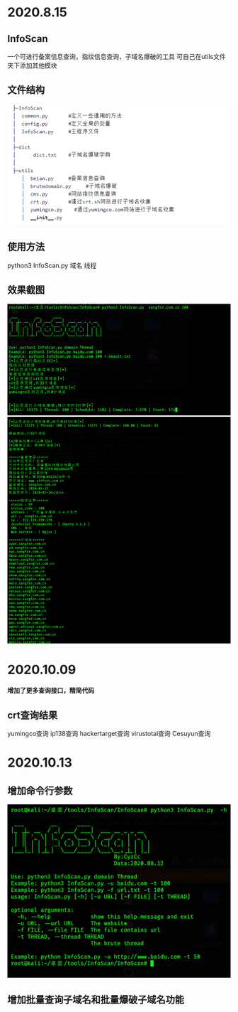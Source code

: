 # 2020.8.15
## InfoScan
一个可进行备案信息查询，指纹信息查询，子域名爆破的工具
可自己在utils文件夹下添加其他模块

## 文件结构
![](3.jpg)

## 使用方法
python3 InfoScan.py 域名  线程

## 效果截图
![](1.jpg)
![](2.jpg)

# 2020.10.09
**增加了更多查询接口，精简代码**
## crt查询结果
   yumingco查询
   ip138查询
   hackertarget查询
   virustotal查询
   Cesuyun查询

# 2020.10.13
## 增加命令行参数
![](123.png)
## 增加批量查询子域名和批量爆破子域名功能

